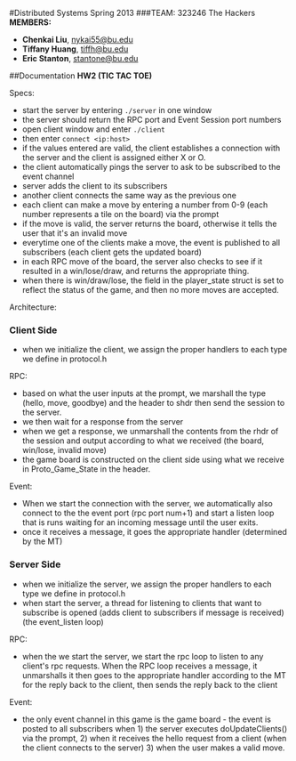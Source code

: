 #Distributed Systems Spring 2013
###TEAM: 323246 The Hackers
**MEMBERS:**

* **Chenkai Liu**, nykai55@bu.edu
* **Tiffany Huang**, tiffh@bu.edu
* **Eric Stanton**, stantone@bu.edu

##Documentation
**HW2 (TIC TAC TOE)**

Specs:

* start the server by entering `./server` in one window
* the server should return the RPC port and Event Session port numbers
* open client window and enter `./client`
* then enter `connect <ip:host>`
* if the values entered are valid, the client establishes a connection with the server and the client is assigned either X or O.
* the client automatically pings the server to ask to be subscribed to the event channel
* server adds the client to its subscribers
* another client connects the same way as the previous one
* each client can make a move by entering a number from 0-9 (each number represents a tile on the board) via the prompt
* if the move is valid, the server returns the board, otherwise it tells the user that it's an invalid move
* everytime one of the clients make a move, the event is published to all subscribers (each client gets the updated board)
* in each RPC move of the board, the server also checks to see if it resulted in a win/lose/draw, and returns the appropriate thing.
* when there is win/draw/lose, the field in the player_state struct is set to reflect the status of the game, and then no more moves are accepted.

Architecture:

### Client Side
* when we initialize the client, we assign the proper handlers to each type we define in protocol.h

RPC:
* based on what the user inputs at the prompt, we marshall the type (hello, move, goodbye) and the header to shdr then send the session to the server.
* we then wait for a response from the server
* when we get a response, we unmarshall the contents from the rhdr of the session and output according to what we received (the board, win/lose, invalid move)
* the game board is constructed on the client side using what we receive in Proto_Game_State in the header.

Event:
* When we start the connection with the server, we automatically also connect to the the event port (rpc port num+1) and start a listen loop that is runs waiting for an incoming message until the user exits.
* once it receives a message, it goes the appropriate handler (determined by the MT)

### Server Side
* when we initialize the server, we assign the proper handlers to each type we define in protocol.h
* when start the server, a thread for listening to clients that want to subscribe is opened (adds client to subscribers if message is received) (the event_listen loop)

RPC:
* when the we start the server, we start the rpc loop to listen to any client's rpc requests. When the RPC loop receives a message, it unmarshalls it then goes to the appropriate handler according to the MT for the reply back to the client, then sends the reply back to the client

Event:
* the only event channel in this game is the game board - the event is posted to all subscribers when 1) the server executes doUpdateClients() via the prompt, 2) when it receives the hello request from a client (when the client connects to the server) 3) when the user makes a valid move.